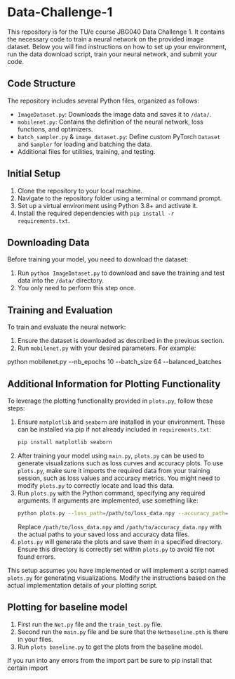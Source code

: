 # Data-Challenge-1

This repository is for the TU/e course JBG040 Data Challenge 1. It contains the necessary code to train a neural network on the provided image dataset. Below you will find instructions on how to set up your environment, run the data download script, train your neural network, and submit your code.

## Code Structure

The repository includes several Python files, organized as follows:

- `ImageDataset.py`: Downloads the image data and saves it to `/data/`.
- `mobilenet.py`: Contains the definition of the neural network, loss functions, and optimizers.
- `batch_sampler.py` & `image_dataset.py`: Define custom PyTorch `Dataset` and `Sampler` for loading and batching the data.
- Additional files for utilities, training, and testing.

## Initial Setup

1. Clone the repository to your local machine.
2. Navigate to the repository folder using a terminal or command prompt.
3. Set up a virtual environment using Python 3.8+ and activate it.
4. Install the required dependencies with `pip install -r requirements.txt`.

## Downloading Data

Before training your model, you need to download the dataset:

1. Run `python ImageDataset.py` to download and save the training and test data into the `/data/` directory.
2. You only need to perform this step once.

## Training and Evaluation

To train and evaluate the neural network:

1. Ensure the dataset is downloaded as described in the previous section.
2. Run `mobilenet.py` with your desired parameters. For example:

python mobilenet.py --nb_epochs 10 --batch_size 64 --balanced_batches

## Additional Information for Plotting Functionality

To leverage the plotting functionality provided in `plots.py`, follow these steps:

1. Ensure `matplotlib` and `seaborn` are installed in your environment. These can be installed via pip if not already included in `requirements.txt`:
    ```bash
    pip install matplotlib seaborn
    ```
2. After training your model using `main.py`, `plots.py` can be used to generate visualizations such as loss curves and accuracy plots. To use `plots.py`, make sure it imports the required data from your training session, such as loss values and accuracy metrics. You might need to modify `plots.py` to correctly locate and load this data.
3. Run `plots.py` with the Python command, specifying any required arguments. If arguments are implemented, use something like:
    ```bash
    python plots.py --loss_path=/path/to/loss_data.npy --accuracy_path=/path/to/accuracy_data.npy
    ```
    Replace `/path/to/loss_data.npy` and `/path/to/accuracy_data.npy` with the actual paths to your saved loss and accuracy data files.
4. `plots.py` will generate the plots and save them in a specified directory. Ensure this directory is correctly set within `plots.py` to avoid file not found errors.

This setup assumes you have implemented or will implement a script named `plots.py` for generating visualizations. Modify the instructions based on the actual implementation details of your plotting script.

## Plotting for baseline model

1. First run the `Net.py` file and the `train_test.py` file.
2. Second run the `main.py` file and be sure that the `Netbaseline.pth` is there in your files.
3. Run `plots baseline.py` to get the plots from the baseline model.

If you run into any errors from the import part be sure to pip install that certain import
